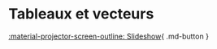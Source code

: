 # Tableaux et vecteurs
[:material-projector-screen-outline: Slideshow](slides-tableauxVecteurs.html){ .md-button }
